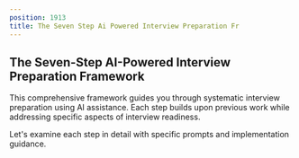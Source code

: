 ```yaml
---
position: 1913
title: The Seven Step Ai Powered Interview Preparation Fr
---
```


## The Seven-Step AI-Powered Interview Preparation Framework



This comprehensive framework guides you through systematic interview preparation using AI assistance. Each step builds upon previous work while addressing specific aspects of interview readiness.







Let's examine each step in detail with specific prompts and implementation guidance.